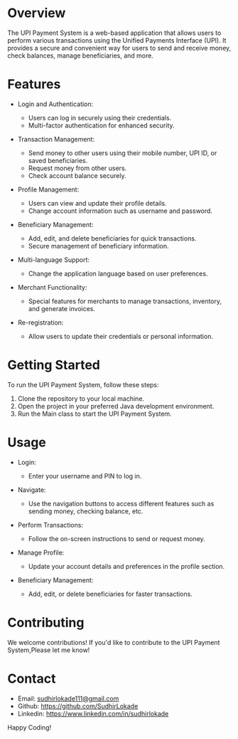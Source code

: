 # Overview
The UPI Payment System is a web-based application that allows users to perform various transactions using the Unified Payments Interface (UPI). It provides a secure and convenient way for users to send and receive money, check balances, manage beneficiaries, and more.

# Features
- Login and Authentication:
   - Users can log in securely using their credentials.
   - Multi-factor authentication for enhanced security.
- Transaction Management:

   - Send money to other users using their mobile number, UPI ID, or saved beneficiaries.
   - Request money from other users.
   - Check account balance securely.
- Profile Management:

    - Users can view and update their profile details.
    - Change account information such as username and password.
- Beneficiary Management:

     - Add, edit, and delete beneficiaries for quick transactions.
     - Secure management of beneficiary information.
- Multi-language Support:

   - Change the application language based on user preferences.
- Merchant Functionality:

    - Special features for merchants to manage transactions, inventory, and generate invoices.
- Re-registration:

  - Allow users to update their credentials or personal information.

# Getting Started
To run the UPI Payment System, follow these steps:

1. Clone the repository to your local machine.
2. Open the project in your preferred Java development environment.
3. Run the Main class to start the UPI Payment System.

# Usage
- Login:

   - Enter your username and PIN to log in.
- Navigate:

   - Use the navigation buttons to access different features such as sending money, checking balance, etc.
- Perform Transactions:

   - Follow the on-screen instructions to send or request money.
- Manage Profile:

   - Update your account details and preferences in the profile section.
- Beneficiary Management:

   - Add, edit, or delete beneficiaries for faster transactions.

# Contributing
We welcome contributions! If you'd like to contribute to the UPI Payment System,Please let me know!

# Contact
- Email: sudhirlokade111@gmail.com
- Github: https://github.com/SudhirLokade
- Linkedin: https://www.linkedin.com/in/sudhirlokade

Happy Coding!
